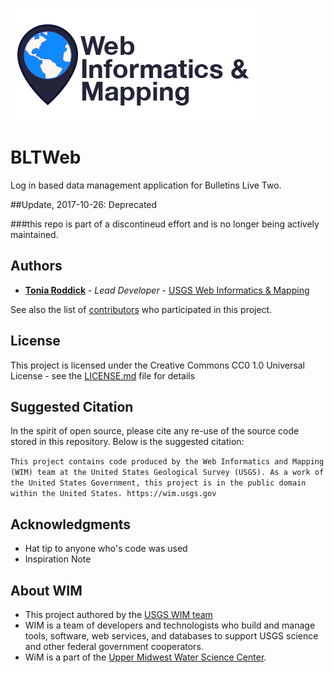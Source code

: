 ![WiM](wimlogo.png)


# BLTWeb

Log in based data management application for Bulletins Live Two.

##Update, 2017-10-26: Deprecated 

###this repo is part of a discontineud effort and is no longer being actively maintained. 

## Authors

* **[Tonia Roddick](https://cms.usgs.gov/users/troddickusgsgov)**  - *Lead Developer* - [USGS Web Informatics & Mapping](https://wim.usgs.gov/)

See also the list of [contributors](https://github.com/your/project/contributors) who participated in this project.

## License

This project is licensed under the Creative Commons CC0 1.0 Universal License - see the [LICENSE.md](LICENSE.md) file for details

## Suggested Citation
In the spirit of open source, please cite any re-use of the source code stored in this repository. Below is the suggested citation:

`This project contains code produced by the Web Informatics and Mapping (WIM) team at the United States Geological Survey (USGS). As a work of the United States Government, this project is in the public domain within the United States. https://wim.usgs.gov`


## Acknowledgments

* Hat tip to anyone who's code was used
* Inspiration Note 

## About WIM
* This project authored by the [USGS WIM team](https://wim.usgs.gov)
* WIM is a team of developers and technologists who build and manage tools, software, web services, and databases to support USGS science and other federal government cooperators.
* WiM is a part of the [Upper Midwest Water Science Center](https://www.usgs.gov/centers/wisconsin-water-science-center).
